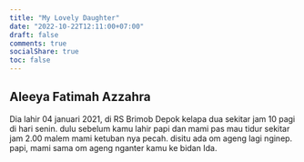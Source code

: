 ```yaml
---
title: "My Lovely Daughter"
date: "2022-10-22T12:11:00+07:00"
draft: false
comments: true
socialShare: true
toc: false
---
```


## Aleeya Fatimah Azzahra

Dia lahir 04 januari 2021, di RS Brimob Depok kelapa dua sekitar jam 10 pagi di hari senin. dulu sebelum kamu lahir papi dan mami pas mau tidur sekitar jam 2.00 malem mami ketuban nya pecah. disitu ada om ageng lagi nginep. papi, mami sama om ageng nganter kamu ke bidan Ida.
